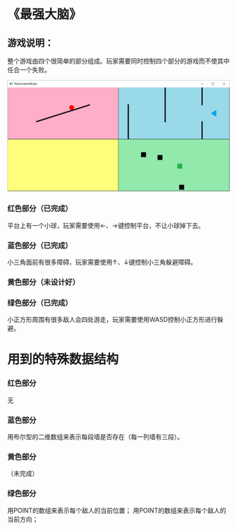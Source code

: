 # 《最强大脑》

## 游戏说明：  
整个游戏由四个很简单的部分组成。玩家需要同时控制四个部分的游戏而不使其中任合一个失败。

![预览图片](demo.png)

### 红色部分（已完成）
平台上有一个小球，玩家需要使用←、→键控制平台，不让小球掉下去。

### 蓝色部分（已完成）
小三角面前有很多障碍，玩家需要使用↑、↓键控制小三角躲避障碍。

### 黄色部分（未设计好）

### 绿色部分（已完成）
小正方形周围有很多敌人会四处游走，玩家需要使用WASD控制小正方形进行躲避。


# 用到的特殊数据结构
### 红色部分
无
### 蓝色部分
用布尔型的二维数组来表示每段墙是否存在（每一列墙有三段）。
### 黄色部分
（未完成）
### 绿色部分
用POINT的数组来表示每个敌人的当前位置；
用POINT的数组来表示每个敌人的当前方向；